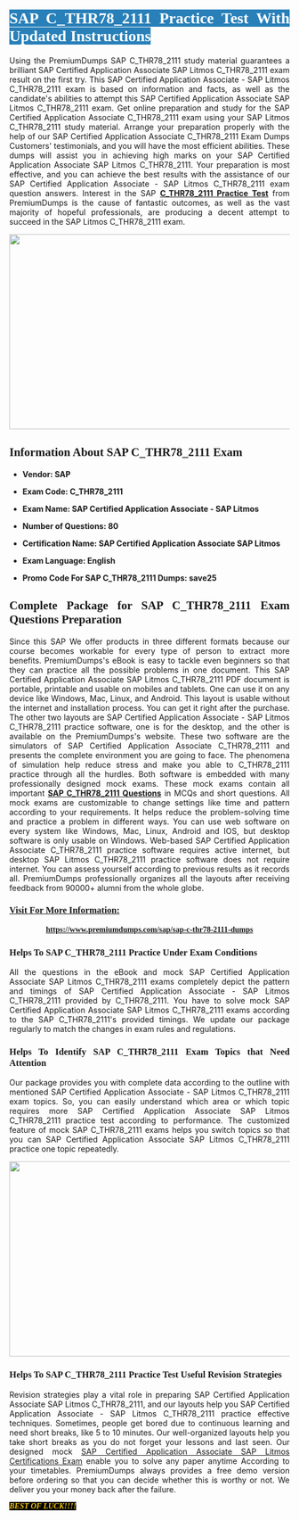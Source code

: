 <h1 style="text-align: justify;"><span style="color:#ffffff;"><span style="font-family:Georgia,serif;"><strong><span style="background-color:#2980b9;">SAP C_THR78_2111 Practice Test With Updated Instructions</span></strong></span></span></h1>

<p style="text-align: justify;">Using the PremiumDumps SAP C_THR78_2111 study material guarantees a brilliant SAP Certified Application Associate SAP Litmos C_THR78_2111 exam result on the first try. This SAP Certified Application Associate - SAP Litmos C_THR78_2111 exam is based on information and facts, as well as the candidate's abilities to attempt this SAP Certified Application Associate SAP Litmos C_THR78_2111 exam. Get online preparation and study for the SAP Certified Application Associate C_THR78_2111 exam using your SAP Litmos C_THR78_2111 study material. Arrange your preparation properly with the help of our SAP Certified Application Associate C_THR78_2111 Exam Dumps Customers' testimonials, and you will have the most efficient abilities. These dumps will assist you in achieving high marks on your SAP Certified Application Associate SAP Litmos C_THR78_2111. Your preparation is most effective, and you can achieve the best results with the assistance of our SAP Certified Application Associate - SAP Litmos C_THR78_2111 exam question answers. Interest in the SAP <strong><a href="https://www.premiumdumps.com/sap/sap-c-thr78-2111-dumps">C_THR78_2111 Practice Test</a></strong> from PremiumDumps is the cause of fantastic outcomes, as well as the vast majority of hopeful professionals, are producing a decent attempt to succeed in the SAP Litmos C_THR78_2111 exam.</p>

<p style="text-align: center;"><a href="https://www.premiumdumps.com/sap/sap-c-thr78-2111-dumps"><img alt="" src="https://i.imgur.com/P39uA2n.jpeg" style="width: 700px; height: 350px;" /></a></p>

<h2 style="text-align: justify;"><span style="font-family:Georgia,serif;"><strong>Information About SAP C_THR78_2111 Exam</strong></span></h2>

<ul>
	<li>
	<p style="text-align: justify;"><b>Vendor: SAP</b></p>
	</li>
	<li>
	<p style="text-align: justify;"><b>Exam Code: C_THR78_2111</b></p>
	</li>
	<li>
	<p style="text-align: justify;"><b>Exam Name: SAP Certified Application Associate - SAP Litmos</b></p>
	</li>
	<li>
	<p style="text-align: justify;"><b>Number of Questions: 80</b></p>
	</li>
	<li>
	<p style="text-align: justify;"><b>Certification Name: SAP Certified Application Associate SAP Litmos</b></p>
	</li>
	<li>
	<p style="text-align: justify;"><b>Exam Language: English</b></p>
	</li>
	<li>
	<p style="text-align: justify;"><b>Promo Code For SAP C_THR78_2111 Dumps: save25</b></p>
	</li>
</ul>

<h2 style="text-align: justify;"><span style="font-family:Georgia,serif;"><strong>Complete Package for SAP C_THR78_2111 Exam Questions Preparation</strong></span></h2>

<p style="text-align: justify;">Since this SAP We offer products in three different formats because our course becomes workable for every type of person to extract more benefits. PremiumDumps's eBook is easy to tackle even beginners so that they can practice all the possible problems in one document. This SAP Certified Application Associate SAP Litmos C_THR78_2111 PDF document is portable, printable and usable on mobiles and tablets. One can use it on any device like Windows, Mac, Linux, and Android. This layout is usable without the internet and installation process. You can get it right after the purchase. The other two layouts are SAP Certified Application Associate - SAP Litmos C_THR78_2111 practice software, one is for the desktop, and the other is available on the PremiumDumps's website. These two software are the simulators of SAP Certified Application Associate C_THR78_2111 and presents the complete environment you are going to face. The phenomena of simulation help reduce stress and make you able to C_THR78_2111 practice through all the hurdles. Both software is embedded with many professionally designed mock exams. These mock exams contain all important <strong><a href="https://www.premiumdumps.com/sap/sap-c-thr78-2111-dumps">SAP C_THR78_2111 Questions</a></strong> in MCQs and short questions. All mock exams are customizable to change settings like time and pattern according to your requirements. It helps reduce the problem-solving time and practice a problem in different ways. You can use web software on every system like Windows, Mac, Linux, Android and IOS, but desktop software is only usable on Windows. Web-based SAP Certified Application Associate C_THR78_2111 practice software requires active internet, but desktop SAP Litmos C_THR78_2111 practice software does not require internet. You can assess yourself according to previous results as it records all. PremiumDumps professionally organizes all the layouts after receiving feedback from 90000+ alumni from the whole globe.</p>

<h3><span style="font-family:Georgia,serif;"><strong><u>Visit For More Information:</u></strong></span></h3>

<p style="text-align: center;"><span style="font-size:14px;"><span style="font-family:Georgia,serif;"><strong><a href="https://www.premiumdumps.com/sap/sap-c-thr78-2111-dumps">https://www.premiumdumps.com/sap/sap-c-thr78-2111-dumps</a></strong></span></span></p>

<h3 style="text-align: justify;"><span style="font-family:Georgia,serif;"><strong><strong><strong>Helps To SAP C_THR78_2111 Practice Under Exam Conditions</strong></strong></strong></span></h3>

<p style="text-align: justify;">All the questions in the eBook and mock SAP Certified Application Associate SAP Litmos C_THR78_2111 exams completely depict the pattern and timings of SAP Certified Application Associate - SAP Litmos C_THR78_2111 provided by C_THR78_2111. You have to solve mock SAP Certified Application Associate SAP Litmos C_THR78_2111 exams according to the SAP C_THR78_2111's provided timings. We update our package regularly to match the changes in exam rules and regulations.</p>

<h3 style="text-align: justify;"><span style="font-family:Georgia,serif;"><strong><strong><strong>Helps To Identify SAP C_THR78_2111 Exam Topics that Need Attention</strong></strong></strong></span></h3>

<p style="text-align: justify;">Our package provides you with complete data according to the outline with mentioned SAP Certified Application Associate - SAP Litmos C_THR78_2111 exam topics. So, you can easily understand which area or which topic requires more SAP Certified Application Associate SAP Litmos C_THR78_2111 practice test according to performance. The customized feature of mock SAP C_THR78_2111 exams helps you switch topics so that you can SAP Certified Application Associate SAP Litmos C_THR78_2111 practice one topic repeatedly.</p>

<p style="text-align: center;"><strong><a href="https://www.premiumdumps.com/sap/sap-c-thr78-2111-dumps"><img alt="" src="https://i.imgur.com/2KPb8yb.jpeg" style="width: 700px; height: 350px;" /></a></strong></p>

<h3 style="text-align: justify;"><span style="font-family:Georgia,serif;"><strong><strong><strong>Helps To SAP C_THR78_2111 Practice Test Useful Revision Strategies</strong></strong></strong></span></h3>

<p style="text-align: justify;">Revision strategies play a vital role in preparing SAP Certified Application Associate SAP Litmos C_THR78_2111, and our layouts help you SAP Certified Application Associate - SAP Litmos C_THR78_2111 practice effective techniques. Sometimes, people get bored due to continuous learning and need short breaks, like 5 to 10 minutes. Our well-organized layouts help you take short breaks as you do not forget your lessons and last seen. Our designed mock <a href="http://https://www.premiumdumps.com/sap/sap-certified-application-associate-exam-dumps">SAP Certified Application Associate SAP Litmos Certifications Exam</a> enable you to solve any paper anytime According to your timetables. PremiumDumps always provides a free demo version before ordering so that you can decide whether this is worthy or not. We deliver you your money back after the failure.</p>

<p style="text-align: justify;"><span style="color:#f1c40f;"><strong><span style="font-family:Georgia,serif;"><span style="font-size:14px;"><em><strong><span style="background-color:#000000;">BEST OF LUCK!!!!</span></strong></em></span></span></strong></span></p>

